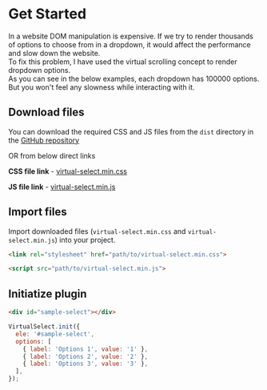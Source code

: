 # Get Started

In a website DOM manipulation is expensive. If we try to render thousands of options to choose from in a dropdown, it would affect the performance and slow down the website.\
To fix this problem, I have used the virtual scrolling concept to render dropdown options.\
As you can see in the below examples, each dropdown has 100000 options. But you won't feel any slowness while interacting with it.

<div class="get-started-select">
  <div id="single-select" class="select-ele"></div>
  <div id="multiple-select" class="select-ele"></div>
</div>

## Download files
You can download the required CSS and JS files from the `dist` directory in the [GitHub repository](https://github.com/{{repo}})

OR from below direct links

**CSS file link** - [virtual-select.min.css](https://raw.githubusercontent.com/{{repo}}/main/dist/virtual-select.min.css)

**JS file link** - [virtual-select.min.js](https://raw.githubusercontent.com/{{repo}}/main/dist/virtual-select.min.js)

## Import files

Import downloaded files (`virtual-select.min.css` and `virtual-select.min.js`) into your project.

```html
<link rel="stylesheet" href="path/to/virtual-select.min.css">
```

```html
<script src="path/to/virtual-select.min.js">
```

## Initiatize plugin

```html
<div id="sample-select"></div>
```

```js
VirtualSelect.init({
  ele: '#sample-select',
  options: [
    { label: 'Options 1', value: '1' },
    { label: 'Options 2', value: '2' },
    { label: 'Options 3', value: '3' },
  ],
});
```

<script>
  initPageGetStarted();
</script>